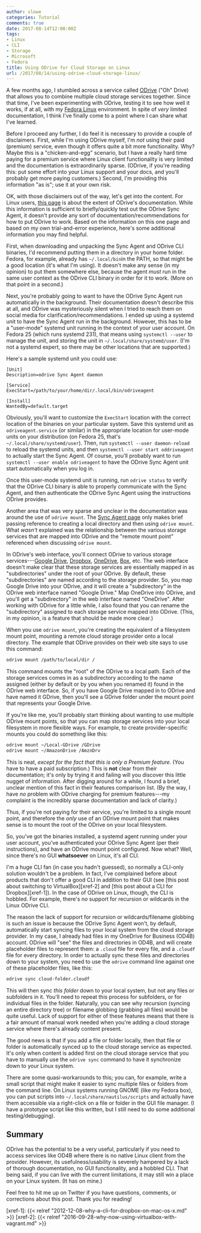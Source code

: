 ```yaml
---
author: slowe
categories: Tutorial
comments: true
date: 2017-08-14T12:00:00Z
tags:
- Linux
- CLI
- Storage
- Microsoft
- Fedora
title: Using ODrive for Cloud Storage on Linux
url: /2017/08/14/using-odrive-cloud-storage-linux/
---
```


A few months ago, I stumbled across a service called [ODrive][link-1] ("Oh" Drive) that allows you to combine multiple cloud storage services together. Since that time, I've been experimenting with ODrive, testing it to see how well it works, if at all, with my [Fedora Linux][link-3] environment. In spite of _very_ limited documentation, I think I've finally come to a point where I can share what I've learned.<!--more-->

Before I proceed any further, I do feel it is necessary to provide a couple of disclaimers. First, while I'm using ODrive myself, I'm _not_ using their paid (premium) service, even though it offers quite a bit more functionality. Why? Maybe this is a "chicken-and-egg" scenario, but I have a really hard time paying for a premium service where Linux client functionality is very limited and the documentation is extraordinarily sparse. (ODrive, if you're reading this: put some effort into your Linux support and your docs, and you'll probably get more paying customers.) Second, I'm providing this information "as is"; use it at your own risk.

OK, with those disclaimers out of the way, let's get into the content. For Linux users, [this page][link-2] is about the extent of ODrive's documentation. While this information is sufficient to briefly/quickly test out the ODrive Sync Agent, it doesn't provide any sort of documentation/recommendations for how to put ODrive to work. Based on the information on this one page and based on my own trial-and-error experience, here's some additional information you may find helpful.

First, when downloading and unpacking the Sync Agent and ODrive CLI binaries, I'd recommend putting them in a directory in your home folder. Fedora, for example, already has `~/.local/bin`in the PATH, so that might be a good location (it's what I'm using). It doesn't make any sense (in my opinion) to put them somewhere else, because the agent _must_ run in the same user context as the ODrive CLI binary in order for it to work. (More on that point in a second.)

Next, you're probably going to want to have the ODrive Sync Agent run automatically in the background. Their documentation doesn't describe this at all, and ODrive was mysteriously silent when I tried to reach them on social media for clarification/recommendations. I ended up using a systemd unit to have the Sync Agent run in the background. However, this has to be a "user-mode" systemd unit running in the context of your user account. On Fedora 25 (which runs systemd 231), that means using `systemctl --user` to manage the unit, and storing the unit in `~/.local/share/systemd/user`. (I'm not a systemd expert, so there may be other locations that are supported.)

Here's a sample systemd unit you could use:

```text
[Unit]
Description=odrive Sync Agent daemon

[Service]
ExecStart=/path/to/your/home/dir/.local/bin/odriveagent

[Install]
WantedBy=default.target
```

Obviously, you'll want to customize the `ExecStart` location with the correct location of the binaries on your particular system. Save this systemd unit as `odriveagent.service` (or similar) in the appropriate location for user-mode units on your distribution (on Fedora 25, that's `~/.local/share/systemd/user`). Then, run `systemctl --user daemon-reload` to reload the systemd units, and then `systemctl --user start oddriveagent` to actually start the Sync Agent. Of course, you'll probably want to run `systemctl --user enable odriveagent` to have the ODrive Sync Agent unit start automatically when you log in.

Once this user-mode systemd unit is running, run `odrive status` to verify that the ODrive CLI binary is able to properly communicate with the Sync Agent, and then authenticate the ODrive Sync Agent using the instructions ODrive provides.

Another area that was very sparse and unclear in the documentation was around the use of `odrive mount`. The [Sync Agent page][link-2] only makes brief passing reference to creating a local directory and then using `odrive mount`. What _wasn't_ explained was the relationship between the various storage services that are mapped into ODrive and the "remote mount point" referenced when discussing `odrive mount`.

In ODrive's web interface, you'll connect ODrive to various storage services---[Google Drive][link-4], [Dropbox][link-5], [OneDrive][link-6], [Box][link-7], etc. The web interface doesn't make clear that these storage services are essentially mapped in as "subdirectories" under the root of your ODrive. By default, these "subdirectories" are named according to the storage provider. So, you map Google Drive into your ODrive, and it will create a "subdirectory" in the ODrive web interface named "Google Drive." Map OneDrive into ODrive, and you'll get a "subdirectory" in the web interface named "OneDrive". After working with ODrive for a little while, I also found that you can rename the "subdirectory" assigned to each storage service mapped into ODrive. (This, in my opinion, is a feature that should be made more clear.)

When you use `odrive mount`, you're creating the equivalent of a filesystem mount point, mounting a remote cloud storage provider onto a local directory. The example that ODrive provides on their web site says to use this command:

```sh
odrive mount /path/to/local/dir /
```

This command mounts the "root" of the ODrive to a local path. Each of the storage services comes in as a subdirectory according to the name assigned (either by default or by you when you renamed it) found in the ODrive web interface. So, if you have Google Drive mapped in to ODrive and have named it GDrive, then you'll see a GDrive folder under the mount point that represents your Google Drive.

If you're like me, you'll probably start thinking about wanting to use multiple ODrive mount points, so that you can map storage services into your local filesystem in more flexible ways. For example, to create provider-specific mounts you could do something like this:

```sh
odrive mount ~/Local-GDrive /GDrive
odrive mount ~/AmazonDrive /AmznDrv
```

This is neat, _except for the fact that this is only a Premium feature._ (You have to have a paid subscription.) This is **not** clear from their documentation; it's only by trying it and failing will you discover this little nugget of information. After digging around for a while, I found a brief, unclear mention of this fact in their features comparison list. (By the way, I have _no_ problem with ODrive charging for premium features---my complaint is the incredibly sparse documentation and lack of clarity.)

Thus, if you're not paying for their service, you're limited to a single mount point, and therefore the _only_ use of an ODrive mount point that makes sense is to mount the root of the ODrive on your local filesystem.

So, you've got the binaries installed, a systemd agent running under your user account, you've authenticated your ODrive Sync Agent (per their instructions), and have an ODrive mount point configured. Now what? Well, since there's no GUI **whatsoever** on Linux, it's all CLI.

I'm a huge CLI fan (in case you hadn't guessed), so normally a CLI-only solution wouldn't be a problem. In fact, I've complained before about products that don't offer a good CLI in addition to their GUI (see [this post about switching to VirtualBox][xref-2] and [this post about a CLI for Dropbox][xref-1]). In the case of ODrive on Linux, though, the CLI is hobbled. For example, there's _no_ support for recursion or wildcards in the Linux ODrive CLI.

The reason the lack of support for recursion or wildcards/filename globbing is such an issue is because the ODrive Sync Agent won't, by default, automatically start syncing files to your local system from the cloud storage provider. In my case, I already had files in my OneDrive for Business (OD4B) account. ODrive will "see" the files and directories in OD4B, and will create placeholder files to represent them: a `.cloud` file for every file, and a `.cloudf` file for every directory. In order to actually sync these files and directories down to your system, you need to use the `odrive` command line against one of these placeholder files, like this:

```sh
odrive sync cloud-folder.cloudf
```

This will then sync _this folder_ down to your local system, but not any files or subfolders in it. You'll need to repeat this process for subfolders, or for individual files in the folder. Naturally, you can see why recursion (syncing an entire directory tree) or filename globbing (grabbing all files) would be quite useful. Lack of support for either of these features means that there is a fair amount of manual work needed when you're adding a cloud storage service where there's already content present.

The good news is that if you add a file or folder locally, then that file or folder is automatically synced up to the cloud storage service as expected. It's only when content is added first on the cloud storage service that you have to manually use the `odrive sync` command to have it synchronize down to your Linux system.

There are some quasi-workarounds to this; you can, for example, write a small script that might make it easier to sync multiple files or folders from the command line. On Linux systems running GNOME (like my Fedora box), you can put scripts into `~/.local/share/nautilus/scripts` and actually have them accessible via a right-click on a file or folder in the GUI file manager. (I have a prototype script like this written, but I still need to do some additional testing/debugging).

## Summary

ODrive has the potential to be a very useful, particularly if you need to access services like OD4B where there is no native Linux client from the provider. However, its usefulness/usability is severely hampered by a lack of thorough documentation, no GUI functionality, and a hobbled CLI. That being said, if you can live with the current limitations, it may still win a place on your Linux system. (It has on mine.)

Feel free to hit me up on Twitter if you have questions, comments, or corrections about this post. Thank you for reading!

[link-1]: https://www.odrive.com/
[link-2]: https://docs.odrive.com/docs/odrive-sync-agent
[link-3]: https://getfedora.org/
[link-4]: https://www.google.com/drive/
[link-5]: https://www.dropbox.com/
[link-6]: https://onedrive.live.com/
[link-7]: https://www.box.com/
[xref-1]: {{< relref "2012-12-08-why-a-cli-for-dropbox-on-mac-os-x.md" >}}
[xref-2]: {{< relref "2016-09-28-why-now-using-virtualbox-with-vagrant.md" >}}
